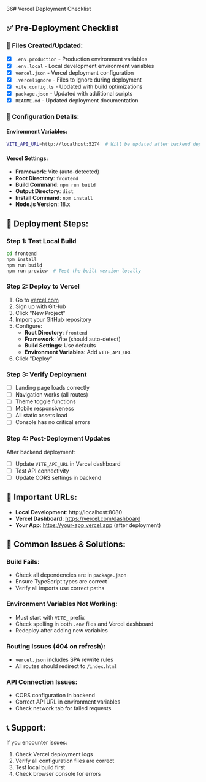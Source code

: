 36# Vercel Deployment Checklist

## ✅ Pre-Deployment Checklist

### 📁 Files Created/Updated:
- [x] `.env.production` - Production environment variables
- [x] `.env.local` - Local development environment variables  
- [x] `vercel.json` - Vercel deployment configuration
- [x] `.vercelignore` - Files to ignore during deployment
- [x] `vite.config.ts` - Updated with build optimizations
- [x] `package.json` - Updated with additional scripts
- [x] `README.md` - Updated deployment documentation

### 🔧 Configuration Details:

#### Environment Variables:
```bash
VITE_API_URL=http://localhost:5274  # Will be updated after backend deployment
```

#### Vercel Settings:
- **Framework**: Vite (auto-detected)
- **Root Directory**: `frontend`
- **Build Command**: `npm run build`
- **Output Directory**: `dist`
- **Install Command**: `npm install`
- **Node.js Version**: 18.x

## 🚀 Deployment Steps:

### Step 1: Test Local Build
```bash
cd frontend
npm install
npm run build
npm run preview  # Test the built version locally
```

### Step 2: Deploy to Vercel
1. Go to [vercel.com](https://vercel.com)
2. Sign up with GitHub
3. Click "New Project"
4. Import your GitHub repository
5. Configure:
   - **Root Directory**: `frontend`
   - **Framework**: Vite (should auto-detect)
   - **Build Settings**: Use defaults
   - **Environment Variables**: Add `VITE_API_URL`
6. Click "Deploy"

### Step 3: Verify Deployment
- [ ] Landing page loads correctly
- [ ] Navigation works (all routes)
- [ ] Theme toggle functions
- [ ] Mobile responsiveness
- [ ] All static assets load
- [ ] Console has no critical errors

### Step 4: Post-Deployment Updates
After backend deployment:
- [ ] Update `VITE_API_URL` in Vercel dashboard
- [ ] Test API connectivity
- [ ] Update CORS settings in backend

## 🔗 Important URLs:

- **Local Development**: http://localhost:8080
- **Vercel Dashboard**: https://vercel.com/dashboard
- **Your App**: https://your-app.vercel.app (after deployment)

## 🐛 Common Issues & Solutions:

### Build Fails:
- Check all dependencies are in `package.json`
- Ensure TypeScript types are correct
- Verify all imports use correct paths

### Environment Variables Not Working:
- Must start with `VITE_` prefix
- Check spelling in both `.env` files and Vercel dashboard
- Redeploy after adding new variables

### Routing Issues (404 on refresh):
- `vercel.json` includes SPA rewrite rules
- All routes should redirect to `/index.html`

### API Connection Issues:
- CORS configuration in backend
- Correct API URL in environment variables
- Check network tab for failed requests

## 📞 Support:

If you encounter issues:
1. Check Vercel deployment logs
2. Verify all configuration files are correct
3. Test local build first
4. Check browser console for errors